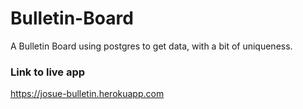 # Bulletin-Board
A Bulletin Board using postgres to get data, with a bit of uniqueness.

### Link to live app
https://josue-bulletin.herokuapp.com